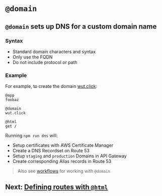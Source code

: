 # `@domain`

## `@domain` sets up DNS for a custom domain name

### Syntax
- Standard domain characters and syntax
- Only use the FQDN
- Do not include protocol or path

### Example
For example, to create the domain [wut.click](https://wut.click):

```arc
@app
foobaz

@domain
wut.click

@html
get /
```

Running `npm run dns` will:
- Setup certificates with AWS Certificate Manager
- Create a DNS Recordset on Route 53
- Setup `staging` and `production` Domains in API Gateway
- Create corresponding Alias records in Route 53

> Also see [workflows](/reference/npm-run-scripts#arc-dns) for working with `@domain`

## Next: [Defining routes with `@html`](/reference/html)
